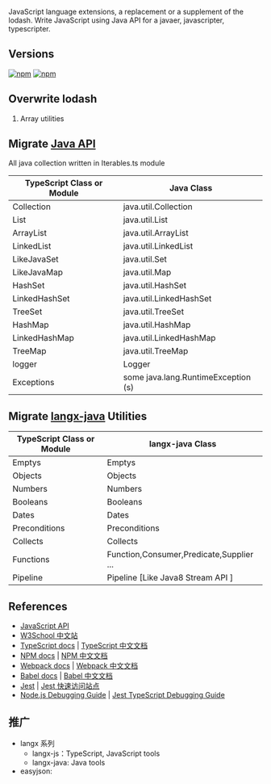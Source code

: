 JavaScript language extensions,  a replacement or a supplement of the lodash. Write JavaScript using Java API for a javaer, javascripter, typescripter.


## Versions
[![npm](https://img.shields.io/badge/npm-v1.1.0-green.svg)](https://www.npmjs.com/package/langx-js/v/1.1.0)
[![npm](https://img.shields.io/badge/npm-v1.0.7-green.svg)](https://www.npmjs.com/package/langx-js/v/1.0.7)

## Overwrite lodash
1. Array utilities

## Migrate [Java API](https://docs.oracle.com/javase/7/docs/api/)

All java collection written in Iterables.ts module

|TypeScript Class or Module | Java Class          |
|-----------------|---------------------|
|Collection       |java.util.Collection |
|List             |java.util.List       |
|ArrayList        |java.util.ArrayList  |
|LinkedList       |java.util.LinkedList |
|LikeJavaSet      |java.util.Set        |
|LikeJavaMap      |java.util.Map        |
|HashSet|java.util.HashSet|
|LinkedHashSet|java.util.LinkedHashSet|
|TreeSet|java.util.TreeSet|
|HashMap|java.util.HashMap|
|LinkedHashMap|java.util.LinkedHashMap|
|TreeMap|java.util.TreeMap|
|logger      |Logger        |
|Exceptions| some java.lang.RuntimeException (s)|


## Migrate [langx-java](https://github.com/fangjinuo/langx-java) Utilities
|TypeScript Class or Module | langx-java Class    |
|-----------------|---------------------|
|Emptys           |Emptys               |
|Objects          |Objects              |
|Numbers| Numbers|
|Booleans| Booleans|
|Dates| Dates|
|Preconditions    |Preconditions        |
|Collects       |Collects |
|Functions| Function,Consumer,Predicate,Supplier ... |
|Pipeline|Pipeline [Like Java8 Stream API ]|


## References
+ [JavaScript API](https://developer.mozilla.org/zh-CN/docs/Web/JavaScript)
+ [W3School 中文站](https://www.w3cschool.cn/)
+ [TypeScript docs](http://www.typescriptlang.org/docs/handbook/basic-types.html) | [TypeScript 中文文档](http://bigsec.net/b52/typescript-handbook/)
+ [NPM docs](https://docs.npmjs.com/cli-documentation/) | [NPM 中文文档](https://www.npmjs.cn/)
+ [Webpack docs](https://webpack.js.org/) | [Webpack 中文文档](https://www.webpackjs.com/concepts/)
+ [Babel docs](https://babeljs.io/docs/en/) | [Babel 中文文档](https://www.babeljs.cn/docs/)
+ [Jest](https://jestjs.io/) | [Jest 快速访问站点](https://www.w3cschool.cn/doc_jest/)
+ [Node.js Debugging Guide](https://nodejs.org/en/docs/guides/debugging-getting-started/) | [Jest TypeScript Debugging Guide](https://www.cnblogs.com/f1194361820/p/12497298.html)

## 推广
+ langx 系列
    - langx-js：TypeScript, JavaScript tools
    - langx-java: Java tools 
+ easyjson: 
    